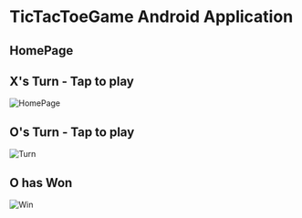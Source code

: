 # TicTacToeGame Android Application

## HomePage 

## X's Turn - Tap to play


![HomePage](https://user-images.githubusercontent.com/38224086/66601100-b6881600-ebc4-11e9-8c3d-e968b7aef863.png)

## O's Turn - Tap to play 


![Turn](https://user-images.githubusercontent.com/38224086/66601189-f18a4980-ebc4-11e9-974e-91797e0b767d.png)

## O has Won


![Win](https://user-images.githubusercontent.com/38224086/66601480-a1f84d80-ebc5-11e9-8d30-57eef743d47c.png)
